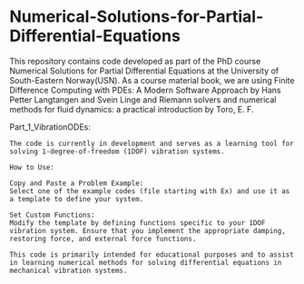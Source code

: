 # Numerical-Solutions-for-Partial-Differential-Equations

This repository contains code developed as part of the PhD course Numerical Solutions for Partial Differential Equations at the University of South-Eastern Norway(USN). 
As a course material book, we are using Finite Difference Computing with PDEs: A Modern Software Approach by Hans Petter Langtangen and Svein Linge and 
Riemann solvers and numerical methods for fluid dynamics: a practical introduction by Toro, E. F.


    
Part_1_VibrationODEs:

    
    The code is currently in development and serves as a learning tool for solving 1-degree-of-freedom (1DOF) vibration systems.
    
    How to Use:
    
    Copy and Paste a Problem Example:
    Select one of the example codes (file starting with Ex) and use it as a template to define your system.
    
    Set Custom Functions:
    Modify the template by defining functions specific to your 1DOF vibration system. Ensure that you implement the appropriate damping, restoring force, and external force functions.
    
    This code is primarily intended for educational purposes and to assist in learning numerical methods for solving differential equations in mechanical vibration systems.

